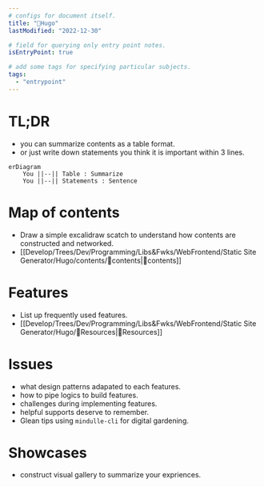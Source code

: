 ```yaml
---
# configs for document itself.
title: "🎉Hugo"
lastModified: "2022-12-30"

# field for querying only entry point notes.
isEntryPoint: true

# add some tags for specifying particular subjects.
tags:
  - "entrypoint"
---
```

# TL;DR
- you can summarize contents as a table format.
- or just write down statements you think it is important within 3 lines.
```mermaid
erDiagram
	You ||--|| Table : Summarize
	You ||--|| Statements : Sentence
```


# Map of contents
- Draw a simple excalidraw scatch to understand how contents are constructed and networked.
- [[Develop/Trees/Dev/Programming/Libs&Fwks/WebFrontend/Static Site Generator/Hugo/contents/🎉contents|🎉contents]]

# Features
- List up frequently used features.
- [[Develop/Trees/Dev/Programming/Libs&Fwks/WebFrontend/Static Site Generator/Hugo/🚚Resources|🚚Resources]]

# Issues
- what design patterns adapated to each features.
- how to pipe logics to build features.
- challenges during implementing features.
- helpful supports deserve to remember.
- Glean tips using `mindulle-cli` for digital gardening.

# Showcases
- construct visual gallery to summarize your expriences.
